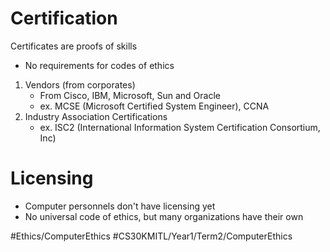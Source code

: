 # Certification
Certificates are proofs of skills
- No requirements for codes of ethics
1. Vendors (from corporates)
	- From Cisco, IBM, Microsoft, Sun and Oracle
	- ex. MCSE (Microsoft Certified System Engineer), CCNA
1. Industry Association Certifications
	- ex. ISC2 (International Information System Certification Consortium, Inc)

# Licensing
- Computer personnels don't have licensing yet
- No universal code of ethics, but many organizations have their own

#Ethics/ComputerEthics
#CS30KMITL/Year1/Term2/ComputerEthics 